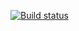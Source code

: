 [![Build status](https://ci.appveyor.com/api/projects/status/aj7n4c94h989n7w6?svg=true)](https://ci.appveyor.com/project/AntonMain/postmanecho)